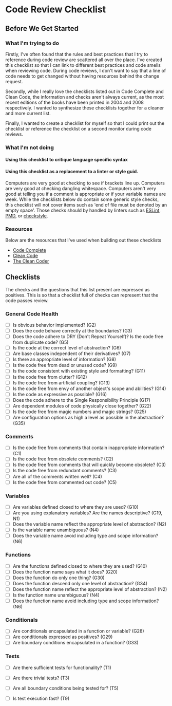 # Code Review Checklist

## Before We Get Started
### What I'm trying to do
Firstly, I've often found that the rules and best practices that I try to reference during code review are scattered all over the place. I've created this checklist so that I can link to different best practices and code smells when reviewing code. During code reviews, I don't want to say that a line of code needs to get changed without having resources behind the change request.

Secondly, while I really love the checklists listed out in Code Complete and Clean Code, the information and checks aren't always current, as the most recent editions of the books have been printed in 2004 and 2008 respectively. I wanted to synthesize these checklists together for a cleaner and more current list.

Finally, I wanted to create a checklist for myself so that I could print out the checklist or reference the checklist on a second monitor during code reviews.

### What I'm not doing
#### Using this checklist to critique language specific syntax
#### Using this checklist as a replacement to a linter or style guid.
Computers are very good at checking to see if brackets line up. Computers are very good at checking dangling whitespace. Computers aren't very good at telling you if a comment is appropriate or if your variable names are week. While the checklists below do contain some generic style checks, this checklist will not cover items such as 'end of file must be denoted by an empty space'. Those checks should by handled by linters such as [ESLint](https://eslint.org), [PMD](https://pmd.github.io/), or [checkstyle](https://checkstyle.sourceforge.io/).

### Resources
Below are the resources that I've used when building out these checklists
- [Code Complete](https://www.amazon.com/Code-Complete-Practical-Handbook-Construction/dp/0735619670/ref=sr_1_3?keywords=code+complete&qid=1563384307&s=gateway&sr=8-3)
- [Clean Code](https://www.amazon.com/Clean-Code-Handbook-Software-Craftsmanship/dp/0132350882/ref=sr_1_4?keywords=code+complete&qid=1563384345&s=gateway&sr=8-4)
- [The Clean Coder](https://www.amazon.com/gp/product/0137081073/ref=dbs_a_def_rwt_bibl_vppi_i2)

## Checklists
The checks and the questions that this list present are expressed as positives. This is so that a checklist full of checks can represent that the code passes review.
### General Code Health
- [ ] Is obvious behavior implemented? (G2)
- [ ] Does the code behave correctly at the boundaries? (G3)
- [ ] Does the code adhere to DRY (Don't Repeat Yourself)? Is the code free from duplicate code? (G5)
- [ ] Is the code at the correct level of abstraction? (G6)
- [ ] Are base classes independent of their derivatives? (G7)
- [ ] Is there an appropriate level of information? (G8)
- [ ] Is the code free from dead or unused code? (G9)
- [ ] Is the code consistent with existing style and formatting? (G11)
- [ ] Is the code free from clutter? (G12)
- [ ] Is the code free from artificial coupling? (G13)
- [ ] Is the code free from envy of another object's scope and abilities? (G14)
- [ ] Is the code as expressive as possible? (G16)
- [ ] Does the code adhere to the Single Responsibility Principle (G17)
- [ ] Are dependent modules of code physically close together? (G22)
- [ ] Is the code free from magic numbers and magic strings? (G25)
- [ ] Are configuration options as high a level as possible in the abstraction? (G35)
### Comments
- [ ] Is the code free from comments that contain inappropriate information? (C1)
- [ ] Is the code free from obsolete comments? (C2)
- [ ] Is the code free from comments that will quickly become obsolete? (C3)
- [ ] Is the code free from redundant comments? (C3)
- [ ] Are all of the comments written well? (C4)
- [ ] Is the code free from commented out code? (C5)
### Variables
- [ ] Are variables defined closed to where they are used? (G10)
- [ ] Are you using explanatory variables? Are the names descriptive? (G19, N1)
- [ ] Does the variable name reflect the appropriate level of abstraction? (N2)
- [ ] Is the variable name unambiguous? (N4)
- [ ] Does the variable name avoid including type and scope information? (N6)
### Functions
- [ ] Are the functions defined closed to where they are used? (G10)
- [ ] Does the function name says what it does? (G20)
- [ ] Does the function do only one thing? (G30)
- [ ] Does the function descend only one level of abstraction? (G34)
- [ ] Does the function name reflect the appropriate level of abstraction? (N2)
- [ ] Is the function name unambiguous? (N4)
- [ ] Does the function name avoid including type and scope information? (N6)
### Conditionals
- [ ] Are conditionals encapsulated in a function or variable? (G28)
- [ ] Are conditionals expressed as positives? (G29)
- [ ] Are boundary conditions encapsulated in a function? (G33)
### Tests
- [ ] Are there sufficient tests for functionality? (T1)
- [ ] Are there trivial tests? (T3)
- [ ] Are all boundary conditions being tested for? (T5)
- [ ] Is test execution fast? (T9)

